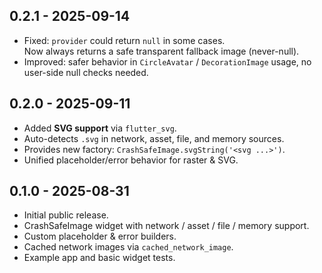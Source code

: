 ## 0.2.1 - 2025-09-14
- Fixed: `provider` could return `null` in some cases.  
  Now always returns a safe transparent fallback image (never-null).
- Improved: safer behavior in `CircleAvatar` / `DecorationImage` usage, no user-side null checks needed.

## 0.2.0 - 2025-09-11
- Added **SVG support** via `flutter_svg`.
- Auto-detects `.svg` in network, asset, file, and memory sources.
- Provides new factory: `CrashSafeImage.svgString('<svg ...>')`.
- Unified placeholder/error behavior for raster & SVG.

## 0.1.0 - 2025-08-31
- Initial public release.
- CrashSafeImage widget with network / asset / file / memory support.
- Custom placeholder & error builders.
- Cached network images via `cached_network_image`.
- Example app and basic widget tests.
